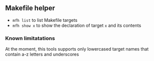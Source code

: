 ## Makefile helper

- `mfh list` to list Makefile targets
- `mfh show x` to show the declaration of target `x` and its contents

### Known limitatations
At the moment, this tools supports only lowercased target names that contain a-z letters and underscores
